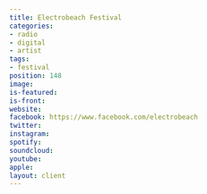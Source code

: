 ```yaml
---
title: Electrobeach Festival
categories:
- radio
- digital
- artist
tags:
- festival
position: 148
image: 
is-featured: 
is-front: 
website: 
facebook: https://www.facebook.com/electrobeach
twitter: 
instagram: 
spotify: 
soundcloud: 
youtube: 
apple: 
layout: client
---
```


